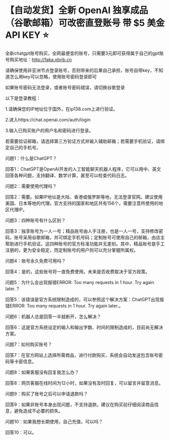 # 【自动发货】全新 OpenAI 独享成品（谷歌邮箱）可改密直登账号 带 $5 美金 API KEY ⭐
全新chatgpt账号购买，全网最便宜的账号，只需要3元即可获得属于自己的gpt账号购买地址：http://faka.xbnb.cn

请确保使用非亚洲节点登录账号，否则带来的后果自己承担，账号自带key，不知道怎么用key可以忽略，使用账号密码登录即可

如果账号密码无法登录，或者账号密码错误，请切换谷歌登录

以下是登录教程：

1.请确保您的IP地址位于国外，在ip138.com上进行验证。

2.进入https://chat.openai.com/auth/login

3.输入已购买账户的用户名和密码进行登录。

若需要验证邮箱，请选择第三方验证方式并输入辅助邮箱；若需要手机验证，请绑定自己的手机号。



问题1：什么是ChatGPT？

回答1：ChatGPT是OpenAI开发的人工智能聊天机器人程序，它可以用中、英文回答各种问题，支持翻译、数学计算，甚至可以检查代码日志。

问题2：需要使用代理吗？

回答2：需要。如果IP地址是大陆、香港或俄罗斯等地，无法登录官网。建议使用美国、日本等地的代理。官方支持的国家和地区共有156个，需要注意所使用的地区代理IP。

问题3：四种账号有什么区别？

回答3：独享账号为一人一号；精品账号由人手注册，也是一人一号，支持修改密码，账号采用谷歌邮箱，并可绑定手机号码；定制账号可使用自己的邮箱，由店主帮助进行手机验证。这四种账号的官方标准功能并无差别。其中，精品账号是手工注册的，更为安全稳定，而定制账号的用户则可以充分掌握所属权。

问题4：账号永久免费可用吗？

回答4：是的，这些账号将一直免费使用。未来是否收费取决于官方政策。

问题5：为什么会出现报错ERROR: Too many requests in 1 hour. Try again later.？

回答5：该错误是官方系统限制造成的，可以参照这个解决方案：ChatGPT出现报错ERROR: Too many requests in 1 hour. Try again later.。

问题6：机器人总是回答一半就断开，怎么解决？

回答6：这是官方系统设定的输入和输出字数、时间的限制造成的，目前尚无解决方案。

问题7：如何购买账号？

回答7：在官方网站上选择所需商品，进行付款购买，系统会自动发送包含账号密码等卡密信息。

问题8：如果客服没有回复我怎么办？

回答8：网页客服在线时间为12小时，如果没有及时回复，可以留言并留意消息。

问题9：购买了账号之后可以申请退款吗？

回答9：如果非账号本身出现问题，不支持退款。建议在购买前仔细阅读商品信息，避免造成不必要的损失。

问题10：如果我想长期使用，自己充值，可以吗？

回答10：可以。

